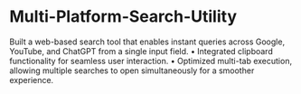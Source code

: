 # Multi-Platform-Search-Utility
 Built a web-based search tool that enables instant queries across Google, YouTube, and ChatGPT from a single input field. • Integrated clipboard functionality for seamless user interaction. • Optimized multi-tab execution, allowing multiple searches to open simultaneously for a smoother experience.
